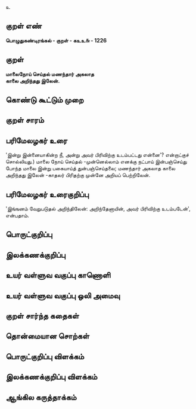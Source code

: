 உ

## குறள் எண் 

**பொழுதுகண்டிரங்கல் - குறள் - கஉஉ௬ - 1226**

## குறள் 

**மாலைநோய் செய்தல் மணந்தார் அகலாத  
காலை அறிந்தது இலேன்.** 

## கொண்டு கூட்டும் முறை


## குறள் சாரம் 


## பரிமேலழகர் உரை

'இன்று இன்னையாகின்ற நீ, அன்று அவர் பிரிவிற்கு உடம்பட்டது என்னை'? என்றாட்குச் சொல்லியது.) மாலை நோய் செய்தல் -முன்னெல்லாம் எனக்கு நட்பாய் இன்பஞ்செய்து போந்த மாலை இன்று பகையாய்த் துன்பஞ்செய்தலை; மணந்தார் அகலாத காலை அறிந்தது இலேன் -காதலர் பிரிதற்கு முன்னே அறியப் பெற்றிலேன்.

## பரிமேலழகர் உரைகுறிப்பு   

'இங்ஙனம் வேறுபடுதல் அறிந்திலேன்: அறிந்தேனாயின், அவர் பிரிவிற்கு உடம்படேன்', என்பதாம்.

## பொருட்குறிப்பு 


## இலக்கணக்குறிப்பு  


## உயர் வள்ளுவ வகுப்பு காணொளி


## உயர் வள்ளுவ வகுப்பு ஒலி அமைவு 

 
## குறள் சார்ந்த கதைகள் 


## தொன்மையான சொற்கள்


## பொருட்குறிப்பு விளக்கம்


## இலக்கணக்குறிப்பு விளக்கம்


## ஆங்கில கருத்தாக்கம் 


